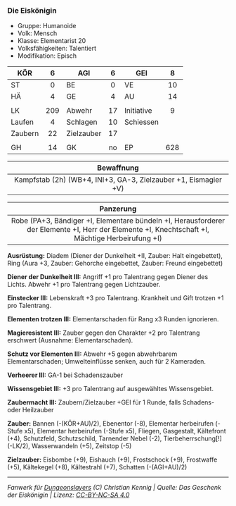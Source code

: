 ### Die Eiskönigin

- Gruppe: Humanoide
- Volk: Mensch
- Klasse: Elementarist 20
- Volksfähigkeiten: Talentiert
- Modifikation: Episch

| KÖR     |  6  | AGI        |  6  | GEI        |  8  |
| ------- | :-: | ---------- | :-: | ---------- | :-: |
| ST      |  0  | BE         |  0  | VE         | 10  |
| HÄ      |  4  | GE         |  4  | AU         | 14  |
|         |     |            |     |            |     |
| LK      | 209 | Abwehr     | 17  | Initiative |  9  |
| Laufen  |  4  | Schlagen   | 10  | Schiessen  |     |
| Zaubern | 22  | Zielzauber | 17  |            |     |
|         |     |            |     |            |     |
| GH      | 14  | GK         | no  | EP         | 628 |

|                           Bewaffnung                            |
| :-------------------------------------------------------------: |
| Kampfstab (2h) (WB+4, INI+3, GA-3, Zielzauber +1, Eismagier +V) |

|                                                                    Panzerung                                                                     |
| :----------------------------------------------------------------------------------------------------------------------------------------------: |
| Robe (PA+3, Bändiger +I, Elementare bündeln +I, Herausforderer der Elemente +I, Herr der Elemente +I, Knechtschaft +I, Mächtige Herbeirufung +I) |

**Ausrüstung:** Diadem (Diener der Dunkelheit +II, Zauber: Halt eingebettet), Ring (Aura +3, Zauber: Gehorche eingebettet, Zauber: Freund eingebettet)

**Diener der Dunkelheit III:** Angriff +1 pro Talentrang gegen Diener des Lichts. Abwehr +1 pro Talentrang gegen Lichtzauber.

**Einstecker III:** Lebenskraft +3 pro Talentrang. Krankheit und Gift trotzen +1 pro Talentrang.

**Elementen trotzen III:** Elementarschaden für Rang x3 Runden ignorieren.

**Magieresistent III:** Zauber gegen den Charakter +2 pro Talentrang erschwert (Ausnahme: Elementarschaden).

**Schutz vor Elementen III:** Abwehr +5 gegen abwehrbarem Elementarschaden; Umwelteinflüsse senken, auch für 2 Kameraden.

**Verheerer III:** GA-1 bei Schadenszauber

**Wissensgebiet III:** +3 pro Talentrang auf ausgewähltes Wissensgebiet.

**Zaubermacht III:** Zaubern/Zielzauber +GEI für 1 Runde, falls Schadens- oder Heilzauber

**Zauber:** Bannen (-(KÖR+AU)/2), Ebenentor (-8), Elementar herbeirufen (-Stufe x5), Elementar herbeirufen (-Stufe x5), Fliegen, Gasgestalt, Kältefront (+4), Schutzfeld, Schutzschild, Tarnender Nebel (-2), Tierbeherrschung[!] (-LK/2), Wasserwandeln (+5), Zeitstop (-5)

**Zielzauber:** Eisbombe (+9), Eishauch (+9), Frostschock (+9), Frostwaffe (+5), Kältekegel (+8), Kältestrahl (+7), Schatten (-(AGI+AU)/2)

---

_Fanwerk für [Dungeonslayers](https://www.dungeonslayers.net/) (C) Christian Kennig | Quelle: Das Geschenk der Eiskönigin | Lizenz: [CC-BY-NC-SA 4.0](https://creativecommons.org/licenses/by-nc-sa/4.0/deed.de)_
